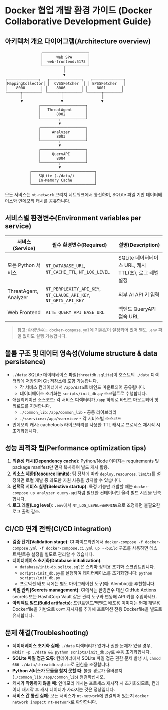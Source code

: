 # Docker 협업 개발 환경 가이드 (Docker Collaborative Development Guide)

## 아키텍처 개요 다이어그램(Architecture overview)
```
                ┌────────────────────┐
                │      Web SPA       │
                │  web-frontend:5173 │
                └─────────┬──────────┘
                          │
                          ▼
┌──────────────┐   ┌──────────────┐   ┌──────────────┐
│MappingCollector│ │  CVSSFetcher  │ │ EPSSFetcher   │
│    8000       │ │    8006       │ │    8001       │
└──────┬────────┘ └──────┬────────┘ └──────┬────────┘
       │                 │                 │
       ▼                 ▼                 ▼
               ┌────────────────────┐
               │   ThreatAgent      │
               │       8002         │
               └────────┬───────────┘
                        ▼
               ┌────────────────────┐
               │     Analyzer       │
               │       8003         │
               └────────┬───────────┘
                        ▼
               ┌────────────────────┐
               │     QueryAPI       │
               │       8004         │
               └────────┬───────────┘
                        ▼
           ┌────────────────────────────┐
           │   SQLite (./data/)         │
           │   In-Memory Cache          │
           └────────────────────────────┘
```

모든 서비스는 `nt-network` 브리지 네트워크에서 통신하며, SQLite 파일 기반 데이터베이스와 인메모리 캐시를 공유합니다.

## 서비스별 환경변수(Environment variables per service)
| 서비스(Service) | 필수 환경변수(Required) | 설명(Description) |
|-----------------|------------------------|-------------------|
| 모든 Python 서비스 | `NT_DATABASE_URL`, `NT_CACHE_TTL`, `NT_LOG_LEVEL` | SQLite 데이터베이스 URL, 캐시 TTL(초), 로그 레벨 설정 |
| ThreatAgent, Analyzer | `NT_PERPLEXITY_API_KEY`, `NT_CLAUDE_API_KEY`, `NT_GPT5_API_KEY` | 외부 AI API 키 입력 |
| Web Frontend | `VITE_QUERY_API_BASE_URL` | 백엔드 QueryAPI 접속 URL |

> 참고: 환경변수는 `docker-compose.yml`에 기본값이 설정되어 있어 별도 `.env` 파일 없이도 실행 가능합니다.

## 볼륨 구조 및 데이터 영속성(Volume structure & data persistence)
- `./data`: SQLite 데이터베이스 파일(`threatdb.sqlite`)이 호스트의 `./data` 디렉터리에 저장되어 Git 저장소에 포함 가능합니다.
  - 각 서비스 컨테이너에서 `/app/data`로 바인드 마운트되어 공유됩니다.
  - 데이터베이스 초기화는 `scripts/init_db.py` 스크립트로 수행합니다.
- 애플리케이션 소스코드: 각 서비스 디렉터리가 `/app` 하위로 바인드 마운트되어 핫 리로드를 지원합니다.
  - `./common_lib:/app/common_lib` - 공통 라이브러리
  - `./<service>:/app/<service>` - 각 서비스별 소스코드
- 인메모리 캐시: cachetools 라이브러리를 사용한 TTL 캐시로 프로세스 재시작 시 초기화됩니다.

## 성능 최적화 팁(Performance optimization tips)
1. **의존성 캐시(Dependency cache)**: Python/Node 이미지는 requirements 및 package manifest만 먼저 복사하여 빌드 캐시 활용.
2. **리소스 제한(Resource limits)**: 팀 정책에 따라 `deploy.resources.limits`를 설정하면 로컬 개발 중 과도한 자원 사용을 방지할 수 있습니다.
3. **선택적 서비스 실행(Selective startup)**: 특정 기능만 개발할 때는 `docker-compose up analyzer query-api`처럼 필요한 컨테이너만 올려 빌드 시간을 단축합니다.
4. **로그 레벨(Log level)**: `.env`에서 `NT_LOG_LEVEL=WARNING`으로 조정하면 불필요한 로그 출력 감소.

## CI/CD 연계 전략(CI/CD integration)
- **검증 단계(Validation stage)**: CI 파이프라인에서 `docker-compose -f docker-compose.yml -f docker-compose.ci.yml up --build` 구조를 사용하면 테스트/린트용 설정을 별도로 관리할 수 있습니다.
- **데이터베이스 초기화(Database initialization)**:
  - `database/init-db.sqlite.sql`은 스키마 정의용 초기화 스크립트입니다.
  - `scripts/init_db.py`를 실행하여 데이터베이스를 초기화합니다: `python scripts/init_db.py`
  - 프로덕션 배포 시에는 별도 마이그레이션 도구(예: Alembic)를 추천합니다.
- **비밀 관리(Secrets management)**: CI에서는 환경변수 대신 GitHub Actions secrets 또는 HashiCorp Vault 같은 관리 도구와 연동해 API 키를 주입하세요.
- **아티팩트 빌드(Build artifacts)**: 프런트엔드/백엔드 배포용 이미지는 현재 개발용 Dockerfile을 기반으로 `COPY` 지시자를 추가해 프로덕션 전용 Dockerfile을 별도로 유지합니다.

## 문제 해결(Troubleshooting)
- **데이터베이스 초기화 실패**: `./data` 디렉터리가 없거나 권한 문제가 있을 경우, `mkdir -p ./data && python scripts/init_db.py`로 수동 초기화합니다.
- **SQLite 파일 접근 오류**: 컨테이너에서 SQLite 파일 접근 권한 문제 발생 시, `chmod 666 ./data/threatdb.sqlite`로 권한을 조정합니다.
- **Python 서비스가 모듈을 찾지 못할 때**: 볼륨 경로가 올바른지(`./common_lib:/app/common_lib`) 점검하십시오.
- **캐시가 작동하지 않을 때**: 인메모리 캐시는 프로세스 재시작 시 초기화되므로, 컨테이너 재시작 후 캐시 데이터가 사라지는 것은 정상입니다.
- **서비스 간 통신 실패**: 모든 서비스가 `nt-network`에 연결되어 있는지 `docker network inspect nt-network`로 확인합니다.
